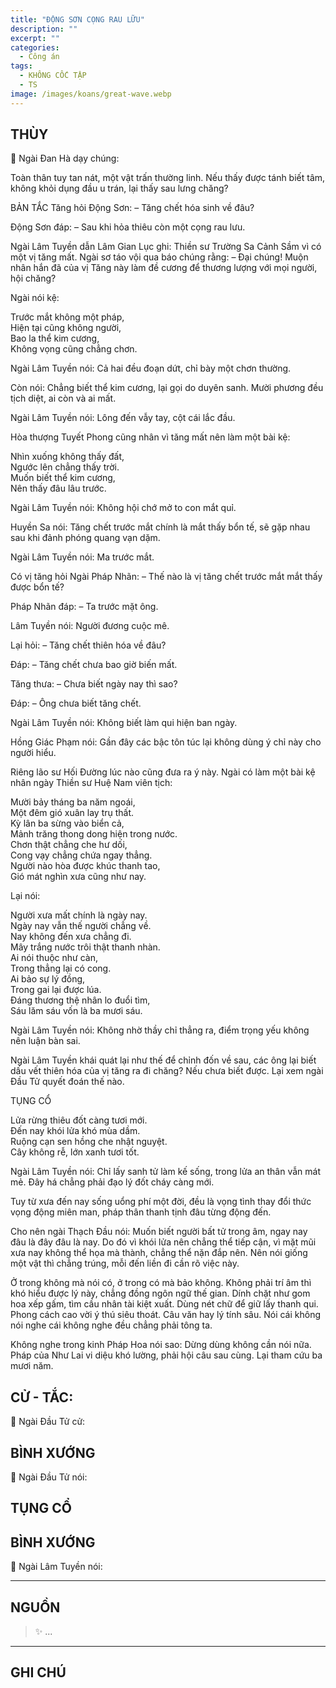 ```yaml
---
title: "ĐỘNG SƠN CỌNG RAU LỮU"
description: ""
excerpt: ""
categories:
  - Công án
tags:
  - KHÔNG CỐC TẬP
  - TS 
image: /images/koans/great-wave.webp
---
```


## THÙY

📢 Ngài Đan Hà dạy chúng:

Toàn thân tuy tan nát, một vật trấn thường linh. Nếu thấy được tánh biết tâm, không khỏi dụng đầu u trán, lại thấy sau lưng chăng?

BẢN TẮC
Tăng hỏi Động Sơn:
– Tăng chết hóa sinh về đâu?

Động Sơn đáp:
– Sau khi hỏa thiêu còn một cọng rau lưu.

Ngài Lâm Tuyền dẫn Lâm Gian Lục ghi: Thiền sư Trường Sa Cảnh Sầm vì có một vị tăng mất. Ngài sơ táo vội qua báo chúng rằng:
– Đại chúng! Muộn nhân hắn đã của vị Tăng này làm đề cương để thương lượng với mọi người, hội chăng?

Ngài nói kệ:

Trước mắt không một pháp,  
Hiện tại cũng không người,  
Bao la thể kim cương,  
Không vọng cũng chẳng chơn.


Ngài Lâm Tuyền nói: Cả hai đều đoạn dứt, chỉ bày một chơn thường.

Còn nói: Chẳng biết thể kim cương, lại gọi do duyên sanh. Mười phương đều tịch diệt, ai còn và ai mất.

Ngài Lâm Tuyền nói: Lông đến vẫy tay, cột cái lắc đầu.

Hòa thượng Tuyết Phong cũng nhân vì tăng mất nên làm một bài kệ:

Nhìn xuống không thấy đất,  
Ngước lên chẳng thấy trời.  
Muốn biết thể kim cương,  
Nên thấy đâu lâu trước.


Ngài Lâm Tuyền nói: Không hội chớ mở to con mắt quỉ.

Huyền Sa nói: Tăng chết trước mắt chính là mắt thấy bổn tế, sẽ gặp nhau sau khi đảnh phóng quang vạn dặm.

Ngài Lâm Tuyền nói: Ma trước mắt.

Có vị tăng hỏi Ngài Pháp Nhãn:
– Thế nào là vị tăng chết trước mắt mắt thấy được bổn tế?

Pháp Nhãn đáp:
– Ta trước mặt ông.

Lâm Tuyền nói: Người đương cuộc mê.

Lại hỏi:
– Tăng chết thiên hóa về đâu?

Đáp:
– Tăng chết chưa bao giờ biến mất.

Tăng thưa:
– Chưa biết ngày nay thì sao?

Đáp:
– Ông chưa biết tăng chết.

Ngài Lâm Tuyền nói: Không biết làm qui hiện ban ngày.

Hồng Giác Phạm nói: Gần đây các bậc tôn túc lại không dùng ý chỉ này cho người hiểu.

Riêng lão sư Hối Đường lúc nào cũng đưa ra ý này. Ngài có làm một bài kệ nhân ngày Thiền sư Huệ Nam viên tịch:

Mười bảy tháng ba năm ngoái,  
Một đêm gió xuân lay trụ thất.  
Kỳ lân ba sừng vào biển cả,  
Mảnh trăng thong dong hiện trong nước.  
Chơn thật chẳng che hư dối,  
Cong vạy chẳng chứa ngay thẳng.  
Người nào hòa được khúc thanh tao,  
Gió mát nghìn xưa cũng như nay.


Lại nói:

Người xưa mất chính là ngày nay.  
Ngày nay vẫn thế người chẳng về.  
Nay không đến xưa chẳng đi.  
Mây trắng nước trôi thật thanh nhàn.  
Ai nói thuộc như càn,  
Trong thẳng lại có cong.  
Ai bảo sự lý đồng,  
Trong gai lại được lúa.  
Đáng thương thệ nhân lo đuổi tìm,  
Sáu lăm sáu vốn là ba mươi sáu.


Ngài Lâm Tuyền nói: Không nhờ thầy chỉ thẳng ra, điểm trọng yếu không nên luận bàn sai.

Ngài Lâm Tuyền khái quát lại như thế để chỉnh đốn về sau, các ông lại biết dấu vết thiên hóa của vị tăng ra đi chăng? Nếu chưa biết được. Lại xem ngài Đầu Tử quyết đoán thế nào.

TỤNG CỔ

Lửa rừng thiêu đốt càng tươi mới.  
Đến nay khói lửa khó mùa dầm.  
Ruộng cạn sen hồng che nhật nguyệt.  
Cây không rễ, lớn xanh tươi tốt.


Ngài Lâm Tuyền nói: Chỉ lấy sanh tử làm kế sống, trong lửa an thân vẫn mát mẻ. Đây há chẳng phải đạo lý đốt cháy càng mới.

Tuy từ xưa đến nay sống uổng phí một đời, đều là vọng tình thay đổi thức vọng động miên man, pháp thân thanh tịnh đâu từng động đến.

Cho nên ngài Thạch Đầu nói: Muốn biết người bất tử trong âm, ngay nay đâu là đây đâu là nay. Do đó vì khói lửa nên chẳng thể tiếp cận, vì mặt mũi xưa nay không thể họa mà thành, chẳng thể nặn đắp nên. Nên nói giống một vật thì chẳng trúng, mỗi đến liền đi cần rõ việc này.

Ở trong không mà nói có, ở trong có mà bảo không. Không phải trí âm thì khó hiểu được lý này, chẳng đồng ngôn ngữ thế gian. Dính chặt như gom hoa xếp gấm, tìm cầu nhân tài kiệt xuất. Dùng nét chữ để giữ lấy thanh qui. Phong cách cao vời ý thú siêu thoát. Câu văn hay lý tính sâu. Nói cái không nói nghe cái không nghe đều chẳng phải tông ta.

Không nghe trong kinh Pháp Hoa nói sao: Dừng dùng không cần nói nữa. Pháp của Như Lai vi diệu khó lường, phải hội câu sau cùng. Lại tham cứu ba mươi năm.
## CỬ - TẮC:

📢 Ngài Đầu Tử cử:

> 

## BÌNH XƯỚNG

📢 Ngài Đầu Tử nói:


## TỤNG CỔ

> 

## BÌNH XƯỚNG

📢 Ngài Lâm Tuyền nói:



<hr class="blog-rule" />

## NGUỒN

> ✨ ...

<hr class="blog-rule" />

## GHI CHÚ

[^1]: ⭐️ <a href="/masters/" target="_blank">🔗 TS </a>



